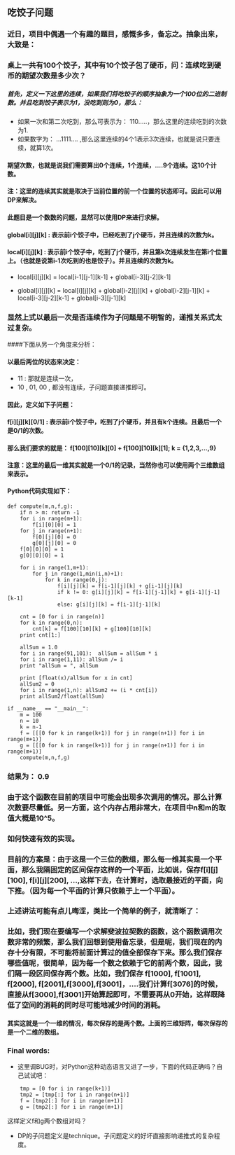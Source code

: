 ## 吃饺子问题
### 近日，项目中偶遇一个有趣的题目，感慨多多，备忘之。抽象出来，大致是：
### 桌上一共有100个饺子，其中有10个饺子包了硬币，问：连续吃到硬币的期望次数是多少次？
##### 首先，定义一下这里的连续，如果我们将吃饺子的顺序抽象为一个100位的二进制数。并且吃到饺子表示为1，没吃到则为0，那么：
+ 如果一次和第二次吃到，那么可表示为： 110.....，那么这里的连续吃到的次数为1.
+ 如果数字为： ...1111.... ,那么这里连续的4个1表示3次连续，也就是说只要连续，就算1次。
#### 期望次数，也就是说我们需要算出0个连续，1个连续，....9个连续。这10个计数。

#### **注：这里的连续其实就是取决于当前位置的前一个位置的状态即可。因此可以用DP来解决**。

#### 此题目是一个数数的问题，显然可以使用DP来进行求解。
#### global[i][j][k] : 表示前i个饺子中，已经吃到了j个硬币，并且连续的次数为k。
#### local[i][j][k] : 表示前i个饺子中，吃到了j个硬币，并且第k次连续发生在第i个位置上。（也就是说第i-1次吃到的也是饺子）。并且连续的次数为k。
+ local[i][j][k] = local[i-1][j-1][k-1] + global[i-3][j-2][k-1]

+ global[i][j][k] = local[i][j][k] + global[i-2][j][k] + global[i-2][j-1][k] + local[i-3][j-2][k-1] + global[i-3][j-1][k]

### 显然上式以最后一次是否连续作为子问题是不明智的，递推关系式太过复杂。

####下面从另一个角度来分析：
#### 以最后两位的状态来决定：
+ 11 : 那就是连续一次，
+ 10 , 01, 00 , 都没有连续，子问题直接递推即可。
#### 因此，定义如下子问题：
#### f[i][j][k][0/1] : 表示前i个饺子中，吃到了j个硬币，并且有k个连续。且最后一个是0/1的次数。
#### 那么我们要求的就是： f[100][10][k][0] + f[100][10][k][1]; k = {1,2,3,...,9}
**注意：这里的最后一维其实就是一个0/1的记录，当然你也可以使用两个三维数组来表示。**
#### Python代码实现如下：

```
def compute(m,n,f,g):
    if n > m: return -1
    for i in range(m+1):
        f[i][0][0] = 1
    for j in range(n+1):
        f[0][j][0] = 0
        g[0][j][0] = 0
    f[0][0][0] = 1
    g[0][0][0] = 1

    for i in range(1,m+1):
        for j in range(1,min(i,n)+1):
            for k in range(0,j):
                f[i][j][k] = f[i-1][j][k] + g[i-1][j][k]
                if k != 0: g[i][j][k] = f[i-1][j-1][k] + g[i-1][j-1][k-1]
                else: g[i][j][k] = f[i-1][j-1][k]

    cnt = [0 for i in range(n)]
    for k in range(0,n):
        cnt[k] = f[100][10][k] + g[100][10][k]
    print cnt[1:]

    allSum = 1.0
    for i in range(91,101):  allSum = allSum * i
    for i in range(1,11): allSum /= i
    print "allSum = ", allSum

    print [float(x)/allSum for x in cnt]
    allSum2 = 0
    for i in range(1,n): allSum2 += (i * cnt[i])
    print allSum2/float(allSum)

if __name__ == "__main__":
    m = 100
    n = 10
    k = n-1
    f = [[[0 for k in range(k+1)] for j in range(n+1)] for i in range(m+1)]
    g = [[[0 for k in range(k+1)] for j in range(n+1)] for i in range(m+1)]
    compute(m,n,f,g)
```
### 结果为： 0.9
### 由于这个函数在目前的项目中可能会出现多次调用的情况。那么计算次数要尽量低。另一方面，这个内存占用非常大，在项目中n和m的取值大概是10^5。
### 如何快速有效的实现。
### 目前的方案是：由于这是一个三位的数组，那么每一维其实是一个平面，那么我隔固定的区间保存这样的一个平面，比如说，保存f[i][j][100], f[i][j][200], ...,这样下去，在计算时，选取最接近的平面，向下推。（因为每一个平面的计算只依赖于上一个平面）。
### 上述讲法可能有点儿晦涩，类比一个简单的例子，就清晰了：
### 比如，我们现在要编写一个求解斐波拉契数的函数，这个函数调用次数非常的频繁，那么我们回想到使用备忘录，但是呢，我们现在的内存十分有限，不可能将前面计算过的值全部保存下来。那么我们保存哪些值呢，很简单，因为每一个数之依赖于它的前两个数，因此，我们隔一段区间保存两个数。比如，我们保存 f[1000], f[1001], f[2000], f[2001],f[3000],f[3001]，....我们计算f[3076]的时候，直接从f[3000],f[3001]开始算起即可，不需要再从0开始，这样既降低了空间的消耗的同时尽可能地减少时间的消耗。
#### 其实这就是一个一维的情况，每次保存的是两个数。上面的三维矩阵，每次保存的是一个二维的数组。

### Final words:
+ 这里调BUG时，对Python这种动态语言又进了一步，下面的代码正确吗？自己试试吧：
```
    tmp = [0 for i in range(k+1)]
    tmp2 = [tmp[:] for i in range(n+1)]
    f = [tmp2[:] for i in range(m+1)]
    g = [tmp2[:] for i in range(m+1)]
```
这样定义f和g两个数组对吗？
+ DP的子问题定义是technique。子问题定义的好坏直接影响递推式的复杂程度。
